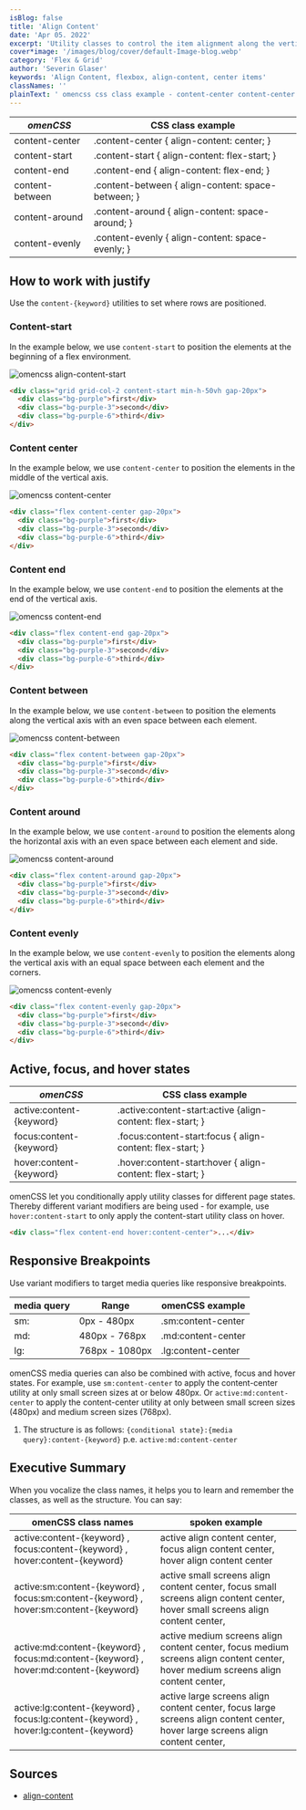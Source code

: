 ```yaml
---
isBlog: false
title: 'Align Content'
date: 'Apr 05. 2022'
excerpt: 'Utility classes to control the item alignment along the vertical axis.'
cover*image: '/images/blog/cover/default-Image-blog.webp'
category: 'Flex & Grid'
author: 'Severin Glaser'
keywords: 'Align Content, flexbox, align-content, center items'
classNames: ''
plainText: ' omencss css class example - content-center content-center align-content: center; content-start content-start align-content: flex-start; content-end content-end align-content: flex-end; content-between content-between align-content: space-between; content-around content-around align-content: space-around; content-evenly content-evenly align-content: space-evenly; how to work with justify use the content- keyword utilities to set where rows are positioned content-start in the example below we use content-start to position the elements at the beginning of a flex environment ! omencss align-content-start images docs flex align-content-start webp?style=centerme html div class=grid grid-col-2 content-start min-h-50vh gap-20px div class=bg-purple first div div class=bg-purple-3 second div div class=bg-purple-6 third div div content-center in the example below we use content-center to position the elements in the middle of the vertical axis ! omencss content-center images docs flex align-content-center webp?style=centerme html div class=flex content-center gap-20px div class=bg-purple first div div class=bg-purple-3 second div div class=bg-purple-6 third div div content-end in the example below we use content-end to position the elements at the end of the vertical axis ! omencss content-end images docs flex align-content-end webp?style=centerme html div class=flex content-end gap-20px div class=bg-purple first div div class=bg-purple-3 second div div class=bg-purple-6 third div div content-between in the example below we use content-between to position the elements along the vertical axis with an even space between each element ! omencss content-between images docs flex align-content-between webp?style=centerme html div class=flex content-between gap-20px div class=bg-purple first div div class=bg-purple-3 second div div class=bg-purple-6 third div div content-around in the example below we use content-around to position the elements along the horizontal axis with an even space between each element and side ! omencss content-around images docs flex align-content-around webp?style=centerme html div class=flex content-around gap-20px div class=bg-purple first div div class=bg-purple-3 second div div class=bg-purple-6 third div div content-evenly in the example below we use content-evenly to position the elements along the vertical axis with an equal space between each element and the corners ! omencss content-evenly images docs flex align-content-evenly webp?style=centerme html div class=flex content-evenly gap-20px div class=bg-purple first div div class=bg-purple-3 second div div class=bg-purple-6 third div div active focus and hover states omencss css class example - active:content- keyword active :content-start:active align-content: flex-start; focus:content- keyword focus :content-start:focus align-content: flex-start; hover:content- keyword hover :content-start:hover align-content: flex-start; omencss let you conditionally apply utility classes for different page states thereby different variant modifiers are being used - for example use hover:content-start to only apply the content-start utility class on hover html div class=flex content-end hover:content-center div responsive breakpoints use variant modifiers to target media queries like responsive breakpoints media query range omencss example - sm: 0px - 480px sm:content-center md: 480px - 768px md:content-center lg: 768px - 1080px lg:content-center omencss media queries can also be combined with active focus and hover states for example use sm:content-center to apply the content-center utility at only small screen sizes at or below 480px or active:md:content-center to apply the content-center utility at only between small screen sizes 480px and medium screen sizes 768px 1 the structure is as follows: conditional state : media query :content- keyword p e active:md:content-center executive summary when you vocalize the class names it helps you to learn and remember the classes as well as the structure you can say: omencss class names spoken example - - active:content- keyword focus:content- keyword hover:content- keyword active align content center focus align content center hover align content center active:sm:content- keyword focus:sm:content- keyword hover:sm:content- keyword active small screens align content center focus small screens align content center hover small screens align content center active:md:content- keyword focus:md:content- keyword hover:md:content- keyword active medium screens align content center focus medium screens align content center hover medium screens align content center active:lg:content- keyword focus:lg:content- keyword hover:lg:content- keyword active large screens align content center focus large screens align content center hover large screens align content center '
---
```


| _omenCSS_       | CSS class example                                  |
| --------------- | -------------------------------------------------- |
| content-center  | .content-center { align-content: center; }         |
| content-start   | .content-start { align-content: flex-start; }      |
| content-end     | .content-end { align-content: flex-end; }          |
| content-between | .content-between { align-content: space-between; } |
| content-around  | .content-around { align-content: space-around; }   |
| content-evenly  | .content-evenly { align-content: space-evenly; }   |

## How to work with justify

Use the `content-{keyword}` utilities to set where rows are positioned.

### Content-start

In the example below, we use `content-start` to position the elements at the beginning of a flex environment.

![omencss align-content-start](/images/docs/flex/align-content-start.webp?style=centerme)

```html
<div class="grid grid-col-2 content-start min-h-50vh gap-20px">
  <div class="bg-purple">first</div>
  <div class="bg-purple-3">second</div>
  <div class="bg-purple-6">third</div>
</div>
```

### Content center

In the example below, we use `content-center` to position the elements in the middle of the vertical axis.

![omencss content-center](/images/docs/flex/align-content-center.webp?style=centerme)

```html
<div class="flex content-center gap-20px">
  <div class="bg-purple">first</div>
  <div class="bg-purple-3">second</div>
  <div class="bg-purple-6">third</div>
</div>
```

### Content end

In the example below, we use `content-end` to position the elements at the end of the vertical axis.

![omencss content-end](/images/docs/flex/align-content-end.webp?style=centerme)

```html
<div class="flex content-end gap-20px">
  <div class="bg-purple">first</div>
  <div class="bg-purple-3">second</div>
  <div class="bg-purple-6">third</div>
</div>
```

### Content between

In the example below, we use `content-between` to position the elements along the vertical axis with an even space between each element.

![omencss content-between](/images/docs/flex/align-content-between.webp?style=centerme)

```html
<div class="flex content-between gap-20px">
  <div class="bg-purple">first</div>
  <div class="bg-purple-3">second</div>
  <div class="bg-purple-6">third</div>
</div>
```

### Content around

In the example below, we use `content-around` to position the elements along the horizontal axis with an even space between each element and side.

![omencss content-around](/images/docs/flex/align-content-around.webp?style=centerme)

```html
<div class="flex content-around gap-20px">
  <div class="bg-purple">first</div>
  <div class="bg-purple-3">second</div>
  <div class="bg-purple-6">third</div>
</div>
```

### Content evenly

In the example below, we use `content-evenly` to position the elements along the vertical axis with an equal space between each element and the corners.

![omencss content-evenly](/images/docs/flex/align-content-evenly.webp?style=centerme)

```html
<div class="flex content-evenly gap-20px">
  <div class="bg-purple">first</div>
  <div class="bg-purple-3">second</div>
  <div class="bg-purple-6">third</div>
</div>
```

## Active, focus, and hover states

| _omenCSS_                | CSS class example                                           |
| ------------------------ | ----------------------------------------------------------- |
| active:content-{keyword} | .active\:content-start:active {align-content: flex-start; } |
| focus:content-{keyword}  | .focus\:content-start:focus { align-content: flex-start; }  |
| hover:content-{keyword}  | .hover\:content-start:hover { align-content: flex-start; }  |

omenCSS let you conditionally apply utility classes for different page states. Thereby different variant modifiers are being used - for example, use `hover:content-start` to only apply the content-start utility class on hover.

```html
<div class="flex content-end hover:content-center">...</div>
```

## Responsive Breakpoints

Use variant modifiers to target media queries like responsive breakpoints.

| media query | Range          | omenCSS example    |
| ----------- | -------------- | ------------------ |
| sm:         | 0px - 480px    | .sm:content-center |
| md:         | 480px - 768px  | .md:content-center |
| lg:         | 768px - 1080px | .lg:content-center |

omenCSS media queries can also be combined with active, focus and hover states. For example, use `sm:content-center` to apply the content-center utility at only small screen sizes at or below 480px. Or `active:md:content-center` to apply the content-center utility at only between small screen sizes (480px) and medium screen sizes (768px).

1. The structure is as follows: `{conditional state}:{media query}:content-{keyword}` p.e. `active:md:content-center`

## Executive Summary

When you vocalize the class names, it helps you to learn and remember the classes, as well as the structure. You can say:

| omenCSS class names                                                                   | spoken example                                                                                                                    |
| ------------------------------------------------------------------------------------- | --------------------------------------------------------------------------------------------------------------------------------- |
| active:content-{keyword} , focus:content-{keyword} , hover:content-{keyword}          | active align content center, focus align content center, hover align content center                                               |
| active:sm:content-{keyword} , focus:sm:content-{keyword} , hover:sm:content-{keyword} | active small screens align content center, focus small screens align content center, hover small screens align content center,    |
| active:md:content-{keyword} , focus:md:content-{keyword} , hover:md:content-{keyword} | active medium screens align content center, focus medium screens align content center, hover medium screens align content center, |
| active:lg:content-{keyword} , focus:lg:content-{keyword} , hover:lg:content-{keyword} | active large screens align content center, focus large screens align content center, hover large screens align content center,    |

## Sources

- [align-content](https://developer.mozilla.org/en-US/docs/Web/CSS/align-content)
